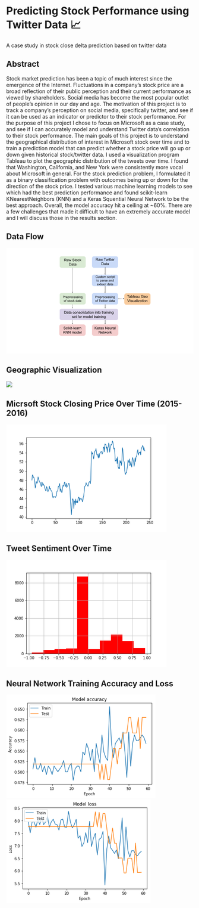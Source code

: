 # Predicting Stock Performance using Twitter Data 📈
A case study in stock close delta prediction based on twitter data

## Abstract
Stock market prediction has been a topic of much interest since the emergence of the Internet. Fluctuations in a company’s stock price are a broad reflection of their public perception and their current performance as viewed by shareholders. Social media has become the most popular outlet of people’s opinion in our day and age. The motivation of this project is to track a company’s perception on social media, specifically twitter, and see if it can be used as an indicator or predictor to their stock performance. For the purpose of this project I chose to focus on Microsoft as a case study, and see if I can accurately model and understand Twitter data’s correlation to their stock performance. The main goals of this project is to understand the geographical distribution of interest in Microsoft stock over time and to train a prediction model that can predict whether a stock price will go up or down given historical stock/twitter data. I used a visualization program Tableau to plot the geographic distribution of the tweets over time. I found that Washington, California, and New York were consistently more vocal about Microsoft in general. For the stock prediction problem, I formulated it as a binary classification problem with outcomes being up or down for the direction of the stock price. I tested various machine learning models to see which had the best prediction performance and found scikit-learn KNearestNeighbors (KNN) and a Keras Squential Neural Network to be the best approach. Overall, the model accuracy hit a ceiling at ~60%. There are a few challenges that made it difficult to have an extremely accurate model and I will discuss those in the results section.

## Data Flow
![](methodology.png)

## Geographic Visualization
![](map.gif)

## Micrsoft Stock Closing Price Over Time (2015-2016)
![](msft_close.png)

## Tweet Sentiment Over Time
![](msft_sentiment.png)

## Neural Network Training Accuracy and Loss
![](model_accuracy.png)
![](model_loss.png)
